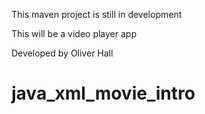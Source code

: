 
This maven project is still in development

This will be a video player app

Developed by Oliver Hall

# java_xml_movie_intro

